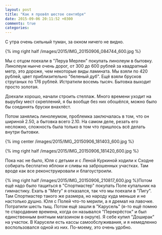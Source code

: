 ```yaml
---
layout: post
title: "Как я провёл шестое сентября"
date: 2015-09-06 20:11:52 +0300
comments: true
categories: 
---
```

С утра очень сильный туман, за окном ничего не видно.

{% img right half /images/2015/IMG_20150906_084744_600.jpg %}

Мы с отцом поехали в "Леруа Мерлен" покупать линолеум в бытовку. Линолеум нынче очень дорог, от 300 до 600 рублей за квадратный метр, это дороже, чем некоторые виды ламината. Мы взяли по 420 рублей, цвет приблизительно "беленый дуб". Ещё взяли брусков струганых по 176 рублей. Истратили восемь тысяч. Бытовка выходит просто золотая.

Доехали хорошо, начали строить стеллаж. Много времени уходит на вырубку мест скреплений, я бы вообще без них обошёлся, можно было бы соединять бруски внахлёст.

Потом занялись линолеумом, проблемка заключалась в том, что он шириной 2.50, а бытовка всего 2.10. На самом деле, резать его несложно, сложность была только в том что пришлось всё делать внутри бытовки. 

{% img center /images/2015/IMG_20150906_181403_600.jpg %}

{% img right half /images/2015/IMG_20150906_181420_600.jpg %}

Пока нас не было, Юля с детьми и с Леной Куркиной ходили к Сходне собирать бесплатно яблоки и сливы на заброшенных участках. Там вроде как все реконструировали и благоустроили.

{% img right half /images/2015/IMG_20150906_210817_600.jpg %}Потом ещё надо было тащиться в "Спортмастер" покупать Поле купальник на гимнастику. Ехать в "Мегу" я отказался, так что мы поехали в "Лигу". Там Спортмастер такого же размера, но народу куда меньше и не настолько душно. Юля с Полей что-то мерили, а я дремал на лавочке. Потратили шесть тыщ. Потом ещё зашли в "Карусель" (я-то ещё помню те стародавние времена, когда он назывался "Перекрёсток" и был единственным внятным магазином в округе). Я себе купил "Доширак" на участок. В Карусели есть кассы самообслуживания, и я немедленно воспользовался одной из них. По-моему, это очень удобно.


